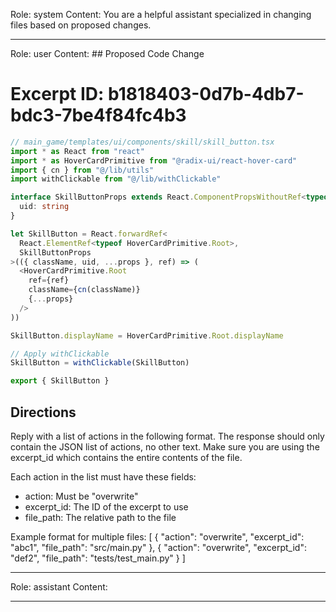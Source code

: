 Role: system
Content: You are a helpful assistant specialized in changing files based on proposed changes.
__________________
Role: user
Content: ## Proposed Code Change
# Excerpt ID: b1818403-0d7b-4db7-bdc3-7be4f84fc4b3
```typescript
// main_game/templates/ui/components/skill/skill_button.tsx
import * as React from "react"
import * as HoverCardPrimitive from "@radix-ui/react-hover-card"
import { cn } from "@/lib/utils"
import withClickable from "@/lib/withClickable"

interface SkillButtonProps extends React.ComponentPropsWithoutRef<typeof HoverCardPrimitive.Root> {
  uid: string
}

let SkillButton = React.forwardRef<
  React.ElementRef<typeof HoverCardPrimitive.Root>,
  SkillButtonProps
>(({ className, uid, ...props }, ref) => (
  <HoverCardPrimitive.Root
    ref={ref}
    className={cn(className)}
    {...props}
  />
))

SkillButton.displayName = HoverCardPrimitive.Root.displayName

// Apply withClickable
SkillButton = withClickable(SkillButton)

export { SkillButton }
```

## Directions
Reply with a list of actions in the following format. The response should only contain the JSON list of actions, no other text.
Make sure you are using the excerpt_id which contains the entire contents of the file.

Each action in the list must have these fields:
- action: Must be "overwrite"
- excerpt_id: The ID of the excerpt to use
- file_path: The relative path to the file

Example format for multiple files:
[
    {
        "action": "overwrite",
        "excerpt_id": "abc1",
        "file_path": "src/main.py"
    },
    {
        "action": "overwrite",
        "excerpt_id": "def2",
        "file_path": "tests/test_main.py"
    }
]
__________________
Role: assistant
Content: 
__________________
